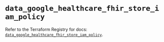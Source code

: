 # `data_google_healthcare_fhir_store_iam_policy`

Refer to the Terraform Registry for docs: [`data_google_healthcare_fhir_store_iam_policy`](https://registry.terraform.io/providers/hashicorp/google/5.26.0/docs/data-sources/healthcare_fhir_store_iam_policy).
